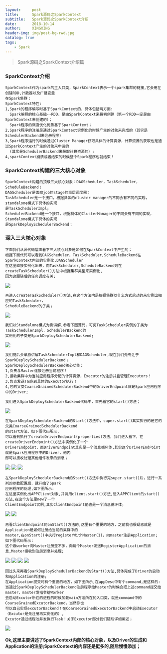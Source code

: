 ```yaml
---
layout:     post
title:      Spark源码之SparkContext
subtitle:   Spark源码之SparkContext介绍
date:       2018-10-14
author:     XINGXING
header-img: img/post-bg-rwd.jpg
catalog: true
tags:
    - Spark
---
```


>
>Spark源码之SparkContext介绍篇
> 

### SparkContext介绍
    SparkContext作为spark的主入口类，SparkContext表示一个spark集群的链接,它会用在创建RDD,计数器以及广播变量
    在Spark集群；
    SparkContext特性:
    1,Spark的程序编写时基于SparkContext的，具体包括两方面:
      Spark编程的核心基础--RDD，是由SparkContext来最初创建（第一个RDD一定是由SparkContext来创建的）；
      Spark程序的调度优化优势基于SparkContext；
    2,Spark程序的注册是通过SparkContext实例化的时候产生的对象来完成的（其实是SchedulerBackend来注册程序）
    3,Spark程序运行的时候通过Cluster Manager获取具体的计算资源，计算资源的获取也是通过SparkContext产生的对象来申请的
      (其实是SchedulerBackend来获取计算资源的）;
    4,sparkContext崩溃或者结束的时候整个Spark程序也就结束！
    
### SparkContext构建的三大核心对象
    SparkContext构建的顶级三大核心对象：DAGScheduler，TaskScheduler，ScheduleBackend；
    DAGScheduler是面向job的stage的高层调度器；
    TaskScheduler是一个接口，根据具体的cluster manager的不同会有不同的实现，standalone模式下具体的实现
    是TaskSchedulerImpl;
    SchedulerBackend是一个接口，根据具体的ClusterManager的不同会有不同的实现，Standalone模式下具体的实现
    是SparkDeploySchedulerBackend；

### 深入三大核心对象
    下面我们从源代码层面看下三大核心对象是如何在SparkContext中产生的；
    根据下面代码可以看到DAGScheduler，TaskScheduler,ScheduleBackend在SparkContext内部的实例化,DAGScheduler
    在这里直接实例化出来，而TaskScheduler,ScheduleBackend则在createTaskScheduler()方法中根据集群类型来实例化,
    因为这跟随后的任务调度有关;
    
![](https://ws4.sinaimg.cn/large/006tNbRwgy1fw8wtvpns2j318a0g43zg.jpg)  
  
    再进入createTaskScheduler()方法,在这个方法内是根据集群以什么方式启动的来实例出相应的TaskScheduler，
    ScheduleBackend的子类；

![](https://ws4.sinaimg.cn/large/006tNbRwgy1fw8wz0uu9lj31ho12itbb.jpg)

    我们以Standalone模式为例讲解,参看下图源码，可见TaskScheduler实例的子类为TaskSchedulerImpl，SchedulerBackend的
    实例化的子类是SparkDeploySchedulerBackend;
       
![](https://ws1.sinaimg.cn/large/006tNbRwgy1fw8x01u0foj31aa0aa3yx.jpg)    

    我们随后会单独讲解TaskSchedulerImpl和DAGScheduler,现在我们先专注于SparkDeploySchedulerBackend；
    SparkDeploySchedulerBackend核心功能:
    1,负责与Master连接注册当前程序！
	2,接收集群中为当前应用程序分配的计算资源，Executor的注册并且管理Executors！
	3,负责发送Task到具体的Executor执行！
    4,它的父类CoarseGrainedSchedulerBackend中的DriverEndpoint就是Spark应用程序中的Driver;
    
    我们进入SparkDeploySchedulerBackend代码中，首先看它的start()方法；
    
![](https://ws2.sinaimg.cn/large/006tNbRwly1fw8y7mw9ayj31j011iq5t.jpg)
    
    在SparkDeploySchedulerBackend的Start()方法中，super.start()其实执行的是它的父类CoarseGrainedSchedulerBackend
    的start方法，如下图代码所示,
    可以看到执行了createDriverEndpoint(properties)方法，我们进入看下，在createDriverEndpoint()方法中实例化了一个
    DriverEndpoint，而DriverEndpoint其实是一个消息循环体,其实这个DriverEndPoint就是Spark应用程序中的Driver，他内
    部可以接收处理其他组件发来的消息；
    
![](https://ws2.sinaimg.cn/large/006tNbRwly1fw8y9m1mvij31f80fkjs0.jpg)
![](https://ws1.sinaimg.cn/large/006tNbRwly1fw8ycr5zt5j31he04o0sw.jpg)
![](https://ws2.sinaimg.cn/large/006tNbRwly1fw8yen1zd4j31km0s440f.jpg)

    在SparkDeploySchedulerBackend的Start()方法中执行完super.start()后，进行一系列的参数配置后，就开始了Spark
    应用程序的处理,如下图所示:
    在这里实例化出APPClient对象,并调用client.start()方法,进入APPClient的start()方法,在这个方法里new了一个
    ClientEndpoint实例,其实ClientEndpoint他也是一个消息循环体;

![](https://ws1.sinaimg.cn/large/006tNbRwly1fw8yqooo9fj31go0jkjta.jpg)
![](https://ws1.sinaimg.cn/large/006tNbRwly1fw8yw7h4hzj31fi06o0sx.jpg)

    再看ClientEndpoint的onStart()方法的,这里有个重要的地方，之前我也很疑惑就是Application是如何注册给当前的集群中的
    master,在onStart()中执行registerWithMaster(1)，向master注册Application;
    如下图代码所示:
    这个跟worker向Master注册差不多，向每个Master发送RegisterApplication的消息,Master接收到注册消息并处理;
  
![](https://ws1.sinaimg.cn/large/006tNbRwly1fw8zclo83ej31040ewq38.jpg)
![](https://ws2.sinaimg.cn/large/006tNbRwly1fw8zeie575j31i00oo75p.jpg)
![](https://ws3.sinaimg.cn/large/006tNbRwly1fw8zh6gmcwj31h00raq4g.jpg)
![](https://ws1.sinaimg.cn/large/006tNbRwgy1fw8zo23vqmj318k0j0myc.jpg)

    回过头来再看SparkDeploySchedulerBackend的Start()方法,具体完成了Driver的启动和Application的注册;
    在Application提交时有个重要的地方，如下图所示,在appDesc中有个command,是这样的:
    当通过SparkDeploySchedulerBackend注册程序给Master的时候会把上述command提交给master，master发指令给Worker
    去启动Excutor所在的进程的时候加载main方法所在的入口类，就是command中的CoarseGrainedExcutorBackend，当然你也
    可以自己实现excutorBackend！在CoarseGrainedExecutorBackend中启动Executor（Excutor是先注册再实例化的）,
    Excutor通过线程池并发执行Task！关于Executor部分我们随后详细阐述；

![](https://ws2.sinaimg.cn/large/006tNbRwly1fw91zmte9ij31i20fkq4c.jpg)

    
    
    
#### Ok,这里主要讲述了SparkContext内部的核心对象，以及Driver的生成和Application的注册;SparkContext的内容还是挺多的,随后慢慢添加；

    
    
    
